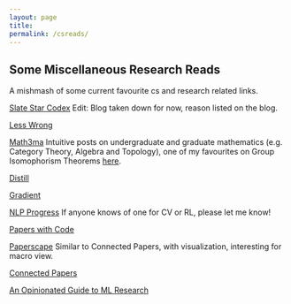 ```yaml
---
layout: page
title:  
permalink: /csreads/
---
```


## Some Miscellaneous Research Reads

A mishmash of some current favourite cs and research related links. 

[Slate Star Codex](https://slatestarcodex.com/) Edit: Blog taken down for now, reason listed on the blog. 

[Less Wrong](https://www.lesswrong.com/)

[Math3ma](https://www.math3ma.com/categories) Intuitive posts on undergraduate and graduate mathematics (e.g. Category Theory, Algebra and Topology), one of my favourites on Group Isomophorism Theorems [here](https://www.math3ma.com/blog/the-first-isomorphism-theorem-intuitively). 

[Distill](https://distill.pub/)

[Gradient](https://thegradient.pub/)

[NLP Progress](http://nlpprogress.com/) If anyone knows of one for CV or RL, please let me know! 

[Papers with Code](https://paperswithcode.com/)

[Paperscape](https://paperscape.org/) Similar to Connected Papers, with visualization, interesting for macro view.

[Connected Papers](https://www.connectedpapers.com/)

[An Opinionated Guide to ML Research](http://joschu.net/blog/opinionated-guide-ml-research.html)
